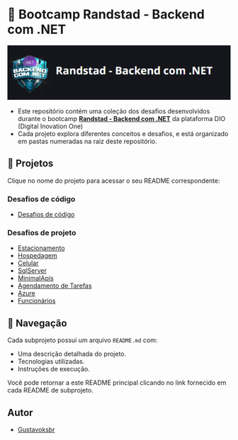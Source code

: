 ﻿# 🚀 Bootcamp Randstad - Backend com .NET

![DioDotnet](./docs/DioDotnet.png)

- Este repositório contém uma coleção dos desafios desenvolvidos durante o bootcamp [**Randstad - Backend com .NET**](https://www.dio.me/bootcamp/coding-future-back-end-dot-net) da plataforma DIO (Digital Inovation One)
- Cada projeto explora diferentes conceitos e desafios, e está organizado em pastas numeradas na raiz deste repositório.

## 📂 Projetos

Clique no nome do projeto para acessar o seu README correspondente:

### Desafios de código

- [Desafios de código](./0-DesafiosDeCodigo/README.md)

### Desafios de projeto

- [Estacionamento](./1-Estacionamento/README.md)
- [Hospedagem](./2-Hospedagem/README.md)
- [Celular](./3-Celular/README.md)
- [SqlServer](./4-SqlServer/README.md)
- [MinimalApis](./5-MinimalApis/README.md)
- [Agendamento de Tarefas](./6-AgendamentoTarefas/README.md)
- [Azure](./7-Azure/README.md)
- [Funcionários](./8-Funcionarios/README.md)

## 🔄 Navegação

Cada subprojeto possui um arquivo `README.md` com:
- Uma descrição detalhada do projeto.
- Tecnologias utilizadas.
- Instruções de execução.

Você pode retornar a este README principal clicando no link fornecido em cada README de subprojeto.

## Autor

- [Gustavoksbr](https://github.com/Gustavoksbr)
